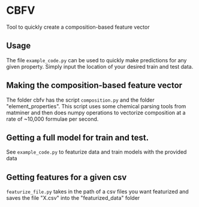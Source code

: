 # CBFV
Tool to quickly create a composition-based feature vector

## Usage
The file `example_code.py` can be used to quickly make predictions for any given property. Simply input the location of your desired train and test data. 

## Making the composition-based feature vector
The folder cbfv has the script `composition.py` and the folder "element_properties".
This script uses some chemical parsing tools from matminer and then does numpy operations to vectorize composition at a rate of ~10,000 formulae per second. 

## Getting a full model for train and test.
See `example_code.py` to featurize data and train models with the provided data

## Getting features for a given csv
`featurize_file.py` takes in the path of a csv files you want featurized and saves the file "X.csv" into the "featurized_data" folder
